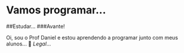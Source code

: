 # Vamos programar...
##Estudar...
###Avante!

Oi, sou o Prof Daniel e estou aprendendo a programar junto com meus alunos...
🚙
*Legal*...
